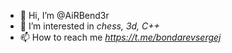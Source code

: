 - 👋 Hi, I’m @AiRBend3r
- 👀 I’m interested in *chess, 3d, С++*
- 📫 How to reach me *https://t.me/bondarevsergej*

<!---
AiRBend3r/AiRBend3r is a ✨ special ✨ repository because its `README.md` (this file) appears on your GitHub profile.
You can click the Preview link to take a look at your changes.
--->
